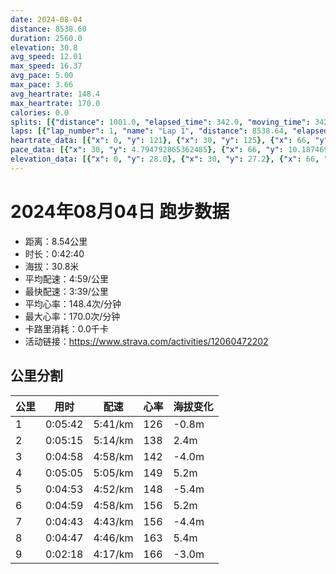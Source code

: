 ```yaml
---
date: 2024-08-04
distance: 8538.60
duration: 2560.0
elevation: 30.8
avg_speed: 12.01
max_speed: 16.37
avg_pace: 5.00
max_pace: 3.66
avg_heartrate: 148.4
max_heartrate: 170.0
calories: 0.0
splits: [{"distance": 1001.0, "elapsed_time": 342.0, "moving_time": 342.0, "average_speed": 2.93, "pace": 5.688293515358361, "average_heartrate": 126.63529411764706, "elevation_difference": -0.8, "split_number": 1}, {"distance": 1001.1, "elapsed_time": 315.0, "moving_time": 315.0, "average_speed": 3.18, "pace": 5.241100628930817, "average_heartrate": 138.95555555555555, "elevation_difference": 2.4, "split_number": 2}, {"distance": 999.2, "elapsed_time": 298.0, "moving_time": 298.0, "average_speed": 3.35, "pace": 4.975134328358209, "average_heartrate": 142.63758389261744, "elevation_difference": -4.0, "split_number": 3}, {"distance": 998.8, "elapsed_time": 305.0, "moving_time": 305.0, "average_speed": 3.27, "pace": 5.096850152905199, "average_heartrate": 149.51475409836067, "elevation_difference": 5.2, "split_number": 4}, {"distance": 1001.8, "elapsed_time": 293.0, "moving_time": 293.0, "average_speed": 3.42, "pace": 4.873304093567251, "average_heartrate": 148.56164383561645, "elevation_difference": -5.4, "split_number": 5}, {"distance": 1001.3, "elapsed_time": 299.0, "moving_time": 299.0, "average_speed": 3.35, "pace": 4.975134328358209, "average_heartrate": 156.61204013377926, "elevation_difference": 5.2, "split_number": 6}, {"distance": 999.2, "elapsed_time": 283.0, "moving_time": 283.0, "average_speed": 3.53, "pace": 4.721444759206799, "average_heartrate": 156.76325088339223, "elevation_difference": -4.4, "split_number": 7}, {"distance": 1001.3, "elapsed_time": 287.0, "moving_time": 287.0, "average_speed": 3.49, "pace": 4.775558739255014, "average_heartrate": 163.90940766550523, "elevation_difference": 5.4, "split_number": 8}, {"distance": 534.9, "elapsed_time": 141.0, "moving_time": 138.0, "average_speed": 3.88, "pace": 4.295541237113402, "average_heartrate": 166.46376811594203, "elevation_difference": -3.0, "split_number": 9}]
laps: [{"lap_number": 1, "name": "Lap 1", "distance": 8538.64, "elapsed_time": 2562.0, "moving_time": 2562.0, "average_speed": 3.33, "pace": 5.005015015015014, "average_heartrate": 148.93, "max_heartrate": 170, "start_date": "2024-08-04 20:40:35+00:00", "elevation_difference": 30.8}]
heartrate_data: [{"x": 0, "y": 121}, {"x": 30, "y": 125}, {"x": 66, "y": 125}, {"x": 96, "y": 125}, {"x": 125, "y": 125}, {"x": 153, "y": 127}, {"x": 182, "y": 125}, {"x": 209, "y": 128}, {"x": 238, "y": 127}, {"x": 265, "y": 131}, {"x": 294, "y": 131}, {"x": 322, "y": 133}, {"x": 350, "y": 133}, {"x": 377, "y": 138}, {"x": 404, "y": 140}, {"x": 433, "y": 140}, {"x": 461, "y": 142}, {"x": 488, "y": 144}, {"x": 515, "y": 139}, {"x": 540, "y": 133}, {"x": 566, "y": 139}, {"x": 593, "y": 135}, {"x": 619, "y": 139}, {"x": 645, "y": 140}, {"x": 672, "y": 134}, {"x": 697, "y": 142}, {"x": 722, "y": 140}, {"x": 748, "y": 144}, {"x": 773, "y": 143}, {"x": 799, "y": 138}, {"x": 823, "y": 145}, {"x": 849, "y": 147}, {"x": 873, "y": 142}, {"x": 899, "y": 143}, {"x": 925, "y": 146}, {"x": 952, "y": 148}, {"x": 980, "y": 147}, {"x": 1007, "y": 144}, {"x": 1032, "y": 152}, {"x": 1058, "y": 150}, {"x": 1084, "y": 151}, {"x": 1112, "y": 150}, {"x": 1138, "y": 155}, {"x": 1164, "y": 154}, {"x": 1189, "y": 148}, {"x": 1213, "y": 148}, {"x": 1239, "y": 146}, {"x": 1265, "y": 148}, {"x": 1289, "y": 148}, {"x": 1315, "y": 146}, {"x": 1340, "y": 144}, {"x": 1365, "y": 148}, {"x": 1388, "y": 149}, {"x": 1414, "y": 149}, {"x": 1440, "y": 151}, {"x": 1465, "y": 150}, {"x": 1491, "y": 150}, {"x": 1515, "y": 149}, {"x": 1540, "y": 150}, {"x": 1565, "y": 150}, {"x": 1592, "y": 150}, {"x": 1621, "y": 154}, {"x": 1645, "y": 159}, {"x": 1669, "y": 162}, {"x": 1693, "y": 160}, {"x": 1719, "y": 161}, {"x": 1745, "y": 159}, {"x": 1772, "y": 158}, {"x": 1797, "y": 157}, {"x": 1821, "y": 152}, {"x": 1846, "y": 156}, {"x": 1870, "y": 157}, {"x": 1894, "y": 156}, {"x": 1919, "y": 156}, {"x": 1945, "y": 153}, {"x": 1969, "y": 158}, {"x": 1993, "y": 156}, {"x": 2016, "y": 158}, {"x": 2040, "y": 158}, {"x": 2064, "y": 157}, {"x": 2089, "y": 160}, {"x": 2113, "y": 157}, {"x": 2137, "y": 157}, {"x": 2162, "y": 159}, {"x": 2186, "y": 159}, {"x": 2212, "y": 162}, {"x": 2240, "y": 161}, {"x": 2264, "y": 164}, {"x": 2286, "y": 166}, {"x": 2309, "y": 166}, {"x": 2335, "y": 166}, {"x": 2359, "y": 167}, {"x": 2385, "y": 169}, {"x": 2407, "y": 170}, {"x": 2430, "y": 168}, {"x": 2452, "y": 168}, {"x": 2474, "y": 164}, {"x": 2497, "y": 165}, {"x": 2520, "y": 165}, {"x": 2541, "y": 169}]
pace_data: [{"x": 30, "y": 4.794792865362485}, {"x": 66, "y": 10.187469437652812}, {"x": 96, "y": 5.270936116382036}, {"x": 125, "y": 5.036778482925355}, {"x": 153, "y": 5.148810627123879}, {"x": 182, "y": 5.626839972991221}, {"x": 209, "y": 5.441299379693111}, {"x": 238, "y": 7.086181972789116}, {"x": 265, "y": 6.067236985802694}, {"x": 294, "y": 5.570421122994652}, {"x": 322, "y": 5.32482428115016}, {"x": 350, "y": 5.042874432677761}, {"x": 377, "y": 5.169571960297766}, {"x": 404, "y": 4.864769410391126}, {"x": 433, "y": 6.071657559198542}, {"x": 461, "y": 5.529761114797611}, {"x": 488, "y": 5.236160854539742}, {"x": 515, "y": 5.771018005540166}, {"x": 540, "y": 4.798934638640945}, {"x": 566, "y": 4.997511244377811}, {"x": 593, "y": 6.358908813429988}, {"x": 619, "y": 5.012541353383458}, {"x": 645, "y": 5.451979064442264}, {"x": 672, "y": 5.208343749999999}, {"x": 697, "y": 4.643828364446921}, {"x": 722, "y": 4.94854513064133}, {"x": 748, "y": 5.236160854539742}, {"x": 773, "y": 4.633500139004726}, {"x": 799, "y": 4.847789412449098}, {"x": 823, "y": 4.981081888822474}, {"x": 849, "y": 4.94854513064133}, {"x": 873, "y": 4.712100650268589}, {"x": 899, "y": 4.951485442661912}, {"x": 925, "y": 5.053577926015767}, {"x": 952, "y": 5.400745301360985}, {"x": 980, "y": 5.7195264241592305}, {"x": 1007, "y": 5.590976182489097}, {"x": 1032, "y": 4.904855797527957}, {"x": 1058, "y": 5.227948557089084}, {"x": 1084, "y": 5.187270463741052}, {"x": 1112, "y": 5.32482428115016}, {"x": 1138, "y": 4.476685468708031}, {"x": 1164, "y": 4.45872124130551}, {"x": 1189, "y": 5.003512458721104}, {"x": 1213, "y": 4.936818720379146}, {"x": 1239, "y": 4.751054732041049}, {"x": 1265, "y": 5.234516331658291}, {"x": 1289, "y": 4.281197020292833}, {"x": 1315, "y": 4.910636417206835}, {"x": 1340, "y": 4.9900299401197605}, {"x": 1365, "y": 4.6142580287929125}, {"x": 1388, "y": 4.461108137044968}, {"x": 1414, "y": 5.92699146514936}, {"x": 1440, "y": 4.925147754137115}, {"x": 1465, "y": 4.684288926363125}, {"x": 1491, "y": 6.120712449504223}, {"x": 1515, "y": 5.698017094017094}, {"x": 1540, "y": 4.557478807765928}, {"x": 1565, "y": 4.313328157349896}, {"x": 1592, "y": 6.68004008016032}, {"x": 1621, "y": 4.881868775629759}, {"x": 1645, "y": 4.652903405918481}, {"x": 1669, "y": 4.907744405182568}, {"x": 1693, "y": 4.966239570917759}, {"x": 1719, "y": 5.115623081645181}, {"x": 1745, "y": 5.362516087516087}, {"x": 1772, "y": 4.665929451287793}, {"x": 1797, "y": 4.230126903553299}, {"x": 1821, "y": 4.369874147876245}, {"x": 1846, "y": 5.056644417475728}, {"x": 1870, "y": 4.277900410677618}, {"x": 1894, "y": 4.333515340613624}, {"x": 1919, "y": 4.260403885480573}, {"x": 1945, "y": 5.825480601188395}, {"x": 1969, "y": 4.668543417366947}, {"x": 1993, "y": 4.756478310502283}, {"x": 2016, "y": 4.881868775629759}, {"x": 2040, "y": 5.0489851560133285}, {"x": 2064, "y": 4.274608874070274}, {"x": 2089, "y": 4.94854513064133}, {"x": 2113, "y": 4.649009762900976}, {"x": 2137, "y": 4.439717634523175}, {"x": 2162, "y": 4.545050449959095}, {"x": 2186, "y": 4.34254820218864}, {"x": 2212, "y": 5.540791223404255}, {"x": 2240, "y": 4.524077090119435}, {"x": 2264, "y": 4.20133602218301}, {"x": 2286, "y": 4.039432864760058}, {"x": 2309, "y": 5.0261459589867306}, {"x": 2335, "y": 5.316331738437001}, {"x": 2359, "y": 5.093734718826406}, {"x": 2385, "y": 4.519170281995661}, {"x": 2407, "y": 4.2365785460091505}, {"x": 2430, "y": 4.274608874070274}, {"x": 2452, "y": 5.347032402951555}, {"x": 2474, "y": 4.081974038697036}, {"x": 2497, "y": 4.301083870967742}, {"x": 2520, "y": 4.052200340384147}, {"x": 2541, "y": 4.066040497682361}]
elevation_data: [{"x": 0, "y": 28.0}, {"x": 30, "y": 27.2}, {"x": 66, "y": 27.0}, {"x": 96, "y": 27.4}, {"x": 125, "y": 27.4}, {"x": 153, "y": 27.0}, {"x": 182, "y": 26.2}, {"x": 209, "y": 25.4}, {"x": 238, "y": 24.8}, {"x": 265, "y": 24.8}, {"x": 294, "y": 25.6}, {"x": 322, "y": 26.4}, {"x": 350, "y": 27.6}, {"x": 377, "y": 29.8}, {"x": 404, "y": 31.4}, {"x": 433, "y": 31.6}, {"x": 461, "y": 32.4}, {"x": 488, "y": 32.4}, {"x": 515, "y": 31.4}, {"x": 540, "y": 31.4}, {"x": 566, "y": 31.0}, {"x": 593, "y": 31.4}, {"x": 619, "y": 31.2}, {"x": 645, "y": 30.4}, {"x": 672, "y": 29.2}, {"x": 697, "y": 28.8}, {"x": 722, "y": 27.8}, {"x": 748, "y": 27.2}, {"x": 773, "y": 27.2}, {"x": 799, "y": 27.6}, {"x": 823, "y": 27.4}, {"x": 849, "y": 26.4}, {"x": 873, "y": 25.8}, {"x": 899, "y": 25.4}, {"x": 925, "y": 25.2}, {"x": 952, "y": 25.6}, {"x": 980, "y": 26.2}, {"x": 1007, "y": 27.2}, {"x": 1032, "y": 29.6}, {"x": 1058, "y": 32.4}, {"x": 1084, "y": 32.4}, {"x": 1112, "y": 32.0}, {"x": 1138, "y": 32.0}, {"x": 1164, "y": 31.4}, {"x": 1189, "y": 31.2}, {"x": 1213, "y": 30.8}, {"x": 1239, "y": 30.8}, {"x": 1265, "y": 30.8}, {"x": 1289, "y": 30.0}, {"x": 1315, "y": 29.0}, {"x": 1340, "y": 28.2}, {"x": 1365, "y": 27.2}, {"x": 1388, "y": 27.0}, {"x": 1414, "y": 27.0}, {"x": 1440, "y": 27.0}, {"x": 1465, "y": 26.8}, {"x": 1491, "y": 26.2}, {"x": 1515, "y": 26.0}, {"x": 1540, "y": 25.4}, {"x": 1565, "y": 25.6}, {"x": 1592, "y": 26.0}, {"x": 1621, "y": 26.2}, {"x": 1645, "y": 27.4}, {"x": 1669, "y": 29.4}, {"x": 1693, "y": 31.2}, {"x": 1719, "y": 32.0}, {"x": 1745, "y": 32.4}, {"x": 1772, "y": 32.6}, {"x": 1797, "y": 31.6}, {"x": 1821, "y": 31.2}, {"x": 1846, "y": 30.6}, {"x": 1870, "y": 30.6}, {"x": 1894, "y": 30.8}, {"x": 1919, "y": 30.0}, {"x": 1945, "y": 28.8}, {"x": 1969, "y": 28.4}, {"x": 1993, "y": 27.0}, {"x": 2016, "y": 26.6}, {"x": 2040, "y": 27.2}, {"x": 2064, "y": 27.0}, {"x": 2089, "y": 27.0}, {"x": 2113, "y": 26.4}, {"x": 2137, "y": 26.2}, {"x": 2162, "y": 25.4}, {"x": 2186, "y": 25.2}, {"x": 2212, "y": 25.8}, {"x": 2240, "y": 26.4}, {"x": 2264, "y": 27.6}, {"x": 2286, "y": 29.4}, {"x": 2309, "y": 31.2}, {"x": 2335, "y": 32.0}, {"x": 2359, "y": 32.6}, {"x": 2385, "y": 33.2}, {"x": 2407, "y": 32.0}, {"x": 2430, "y": 31.6}, {"x": 2452, "y": 31.0}, {"x": 2474, "y": 30.6}, {"x": 2497, "y": 30.4}, {"x": 2520, "y": 29.8}, {"x": 2541, "y": 29.0}]
---
```


# 2024年08月04日 跑步数据

- 距离：8.54公里
- 时长：0:42:40
- 海拔：30.8米
- 平均配速：4:59/公里
- 最快配速：3:39/公里
- 平均心率：148.4次/分钟
- 最大心率：170.0次/分钟
- 卡路里消耗：0.0千卡
- 活动链接：https://www.strava.com/activities/12060472202

## 公里分割

| 公里 | 用时 | 配速 | 心率 | 海拔变化 |
|------|------|------|------|------|
| 1 | 0:05:42 | 5:41/km | 126 | -0.8m |
| 2 | 0:05:15 | 5:14/km | 138 | 2.4m |
| 3 | 0:04:58 | 4:58/km | 142 | -4.0m |
| 4 | 0:05:05 | 5:05/km | 149 | 5.2m |
| 5 | 0:04:53 | 4:52/km | 148 | -5.4m |
| 6 | 0:04:59 | 4:58/km | 156 | 5.2m |
| 7 | 0:04:43 | 4:43/km | 156 | -4.4m |
| 8 | 0:04:47 | 4:46/km | 163 | 5.4m |
| 9 | 0:02:18 | 4:17/km | 166 | -3.0m |

